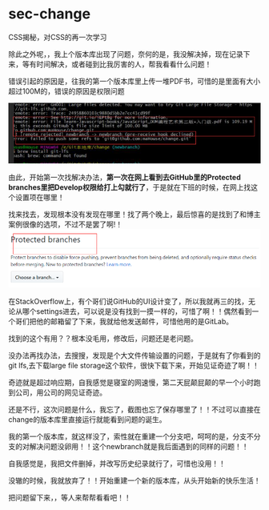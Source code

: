 # sec-change
CSS揭秘，对CSS的再一次学习

除此之外呢，，我上个版本库出现了问题，奈何的是，我没解决掉，现在记录下来，等有时间解决，或者碰到比我厉害的人，帮我看看什么问题！


错误引起的原因是，往我的第一个版本库里上传一堆PDF书，可惜的是里面有大小超过100M的，错误的原因是权限问题

![](images/error.png)

由此，开始第一次找解决办法，**第一次在网上看到去GitHub里的Protected branches里把Develop权限给打上勾就行了**，于是就在下班的时候，在网上找这个设置项在哪里！

找来找去，发现根本没有发现在哪里！找了两个晚上，最后惊喜的是找到了和博主案例很像的选项，不过不是罢了啊!！
![](images/errortoway.png)

在StackOverflow上，有个哥们说GitHub的UI设计变了，所以我就再三的找，无论从哪个settings进去，可以说是没有找到一摸一样的，可惜了啊！！偶然看到一个哥们把他的邮箱留了下来，我就给他发送邮件，可惜他用的是GitLab。

找到的这个有用？？根本没毛用，修改后，问题还是老问题。

没办法再找办法，去搜搜，发现是个大文件传输设置的问题，于是就有了你看到的git lfs,去下载large file storage这个软件，很快下载下来，开始见证奇迹了啊！！

奇迹就是超过响应期，自我感觉是寝室的网速慢，第二天屁颠屁颠的早一个小时跑到公司，用公司的网见证奇迹。

还是不行，这次问题是什么，我忘了，截图也忘了保存哪里了！！不过可以直接在change的版本库里直接运行就能看到问题的诞生。

我的第一个版本库，就这样没了，索性就在重建一个分支吧，呵呵的是，分支不分支的对解决问题没卵用！！这个newbranch就是我后面遇到的同样的问题！！

自我感觉是，我把文件删掉，并改写历史纪录就行了，可惜也没用！！

没辙的时候，我就放弃了！！开始重建一个新的版本库，从头开始新的快乐生活！

把问题留下来，，等人来帮帮看看吧！！